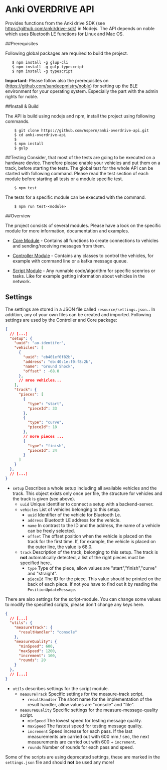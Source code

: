 # Anki OVERDRIVE API

Provides functions from the Anki drive SDK (see https://github.com/anki/drive-sdk) 
in Nodejs. The API depends on noble which uses Bluetooth LE functions for Linux and Mac OS.

##Prerequisites

Following global packages are required to build the project.

       $ npm install -g glup-cli
       $ npm install -g gulp-typescript
       $ npm install -g typescript


**Important**: Please follow also the prerequisites on (https://github.com/sandeepmistry/noble) for 
setting up the BLE environment for your operating system. Especially the part with the admin 
rights for noble.

##Install & Build

The API is build using nodejs and npm, install the project using following commands.

        $ git clone https://github.com/Aspern/anki-overdrive-api.git
        $ cd anki-overdrive-api
        $
        $ npm install
        $ gulp

##Testing
Consider, that most of the tests are going to be executed on a hardware device.
Therefore please enable your vehicles and put them on a track, before starting the tests.
The global test for the whole API can be started with following command. Please read the test 
section of each module before starting all tests or a module specific test.

        $ npm test
        
The tests for a specific module can be executed with the command.

        $ npm run test-<module>
        
##Overview

The project consists of several modules. Please have a look on the specific module 
for more information, documentation and examples.

- [Core Module](./src/core/README.md) - Contains all functions to create connections to vehicles 
and sending/receiving messages from them.

- [Controller Module](./src/controller/README.md) - Contains any classes to control the vehicles,
 for example with command line or a kafka message queue.

- [Script Module](./src/script/README.md) - Any runnable code/algorithm for specific scenrios or 
tasks. Like for example getting information about vehicles in the network.

## Settings
The settings are stored in a JSON file called <code>resource/settings.json.</code>. 
In addition, any of your own files can be created and imported. Following settings are used by 
the Controller and Core package:

```json
{
  // [...]
  "setup": {
    "uuid": "ao-identifer",
    "vehicles": [
      {
        "uuid": "eb401ef0f82b",
        "address": "eb:40:1e:f0:f8:2b",
        "name": "Ground Shock",
        "offset" : -68.0
      },
      // mroe vehicles...
    ],
    "track": {
      "pieces": [
        {
          "type": "start",
          "pieceId": 33
        },
        {
          "type": "curve",
          "pieceId": 18
        },
        // more pieces ...
        {
          "type": "finish",
          "pieceId": 34
        }
      ]
    }
  },
  // [...]
}
```

 - <code>setup</code> Describes a whole setup including all available vehicles and the track. 
 This object exists only once per file, the structure for vehicles and the track is given (see 
 above).
    - <code>uuid</code> Unique identifier to connect a setup with a backend-server.
    - <code>vehicles</code> List of vehicles belonging to this setup.
        - <code>uuid</code> Identifier of the vehicle for Bluetooth Le.
        - <code>address</code> Bluetooth LE address for the vehicle.
        - <code>name</code> In contrast to the ID and the address, the name of a vehicle can be 
        freely selected.
        - <code>offset</code> The offset position when the vehicle is placed on the track for the
        first time. If, for example, the vehicle is placed on the outer line, the value is 68.0.
    - <code>track</code> Description of the track, belonging to this setup. The track is **not**
    automatically detected, a list of the right pieces must be specified here..
        - <code>type</code> Type of the piece, allow values are "start","finish","curve" 
        and "straight".
        - <code>pieceId</code> The ID for the piece. This value should be printed on the back of 
        each piece. If not you have to find out it by reading the `PositionUpdateMessage`.
         
There are also settings for the script-module. You can change some values to modify the 
specified scripts, please don't change any keys here.

```json
{
  // [...]
  "utils": {
    "measureTrack": {
      "resultHandler": "console"
    },
    "measureQuality": {
      "minSpeed": 600,
      "maxSpeed": 1200,
      "increment": 100,
      "rounds": 20
    }
  },
  // [...]
}
```

- `utils` describes settings for the script module.
    - `measureTrack` Specific settings for the measure-track script.
        - `resultHandler` The short name for the implementation of the result handler, allow 
        values are "console" and "file".
    - `measureQuality` Specific settings for the measure-message-quality script.
        - `minSpeed` The lowest speed for testing message quality.
        - `maxSpeed` The fastest speed for testing message quality.
        - `increment` Speed ​​increase for each pass. If the last measurements are carried out 
        with 600 mm / sec, the next measurements are carried out with 600 + `increment`.
        - `rounds` Number of rounds for each pass and speed.

Some of the scripts are using deprecated settings, these are marked in the `settings.json` file 
and should **not** be used any more!
